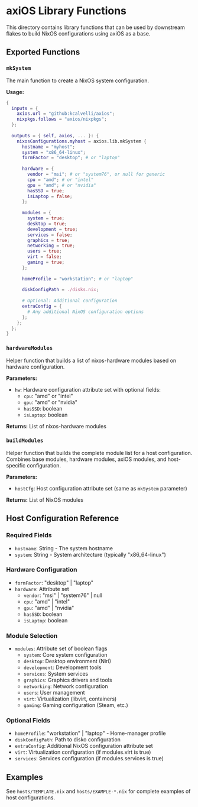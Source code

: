 # axiOS Library Functions

This directory contains library functions that can be used by downstream flakes to build NixOS configurations using axiOS as a base.

## Exported Functions

### `mkSystem`

The main function to create a NixOS system configuration.

**Usage:**
```nix
{
  inputs = {
    axios.url = "github:kcalvelli/axios";
    nixpkgs.follows = "axios/nixpkgs";
  };
  
  outputs = { self, axios, ... }: {
    nixosConfigurations.myhost = axios.lib.mkSystem {
      hostname = "myhost";
      system = "x86_64-linux";
      formFactor = "desktop"; # or "laptop"
      
      hardware = {
        vendor = "msi"; # or "system76", or null for generic
        cpu = "amd"; # or "intel"
        gpu = "amd"; # or "nvidia"
        hasSSD = true;
        isLaptop = false;
      };
      
      modules = {
        system = true;
        desktop = true;
        development = true;
        services = false;
        graphics = true;
        networking = true;
        users = true;
        virt = false;
        gaming = true;
      };
      
      homeProfile = "workstation"; # or "laptop"
      
      diskConfigPath = ./disks.nix;
      
      # Optional: Additional configuration
      extraConfig = {
        # Any additional NixOS configuration options
      };
    };
  };
}
```

### `hardwareModules`

Helper function that builds a list of nixos-hardware modules based on hardware configuration.

**Parameters:**
- `hw`: Hardware configuration attribute set with optional fields:
  - `cpu`: "amd" or "intel"
  - `gpu`: "amd" or "nvidia"
  - `hasSSD`: boolean
  - `isLaptop`: boolean

**Returns:** List of nixos-hardware modules

### `buildModules`

Helper function that builds the complete module list for a host configuration. Combines base modules, hardware modules, axiOS modules, and host-specific configuration.

**Parameters:**
- `hostCfg`: Host configuration attribute set (same as `mkSystem` parameter)

**Returns:** List of NixOS modules

## Host Configuration Reference

### Required Fields
- `hostname`: String - The system hostname
- `system`: String - System architecture (typically "x86_64-linux")

### Hardware Configuration
- `formFactor`: "desktop" | "laptop"
- `hardware`: Attribute set
  - `vendor`: "msi" | "system76" | null
  - `cpu`: "amd" | "intel"
  - `gpu`: "amd" | "nvidia"
  - `hasSSD`: boolean
  - `isLaptop`: boolean

### Module Selection
- `modules`: Attribute set of boolean flags
  - `system`: Core system configuration
  - `desktop`: Desktop environment (Niri)
  - `development`: Development tools
  - `services`: System services
  - `graphics`: Graphics drivers and tools
  - `networking`: Network configuration
  - `users`: User management
  - `virt`: Virtualization (libvirt, containers)
  - `gaming`: Gaming configuration (Steam, etc.)

### Optional Fields
- `homeProfile`: "workstation" | "laptop" - Home-manager profile
- `diskConfigPath`: Path to disko configuration
- `extraConfig`: Additional NixOS configuration attribute set
- `virt`: Virtualization configuration (if modules.virt is true)
- `services`: Services configuration (if modules.services is true)

## Examples

See `hosts/TEMPLATE.nix` and `hosts/EXAMPLE-*.nix` for complete examples of host configurations.

